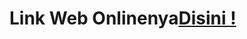 <h1>Link Web Onlinenya<a href="https://xkasir.000webhostapp.com/laravel/public/login" >Disini !</a></h1>
